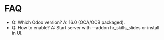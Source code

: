 # FAQ

- Q: Which Odoo version? A: 16.0 (OCA/OCB packaged).
- Q: How to enable? A: Start server with --addon hr_skills_slides or install in UI.
